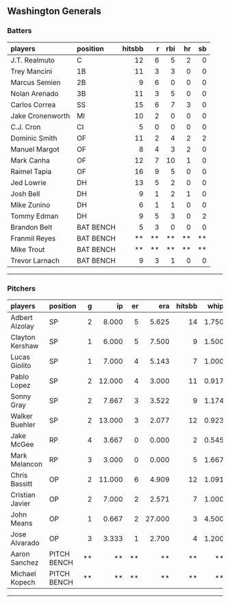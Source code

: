 ## Washington Generals

### Batters

 
|players          |position  | hitsbb|  r| rbi| hr| sb| 
|:----------------|:---------|------:|--:|---:|--:|--:| 
|J.T. Realmuto    |C         |     12|  6|   5|  2|  0| 
|Trey Mancini     |1B        |     11|  3|   3|  0|  0| 
|Marcus Semien    |2B        |      9|  6|   0|  0|  0| 
|Nolan Arenado    |3B        |     11|  3|   5|  0|  0| 
|Carlos Correa    |SS        |     15|  6|   7|  3|  0| 
|Jake Cronenworth |MI        |     10|  2|   0|  0|  0| 
|C.J. Cron        |CI        |      5|  0|   0|  0|  0| 
|Dominic Smith    |OF        |     11|  2|   4|  2|  2| 
|Manuel Margot    |OF        |      8|  4|   3|  2|  0| 
|Mark Canha       |OF        |     12|  7|  10|  1|  0| 
|Raimel Tapia     |OF        |     16|  9|   5|  0|  0| 
|Jed Lowrie       |DH        |     13|  5|   2|  0|  0| 
|Josh Bell        |DH        |      9|  1|   2|  1|  0| 
|Mike Zunino      |DH        |      6|  1|   1|  0|  0| 
|Tommy Edman      |DH        |      9|  5|   3|  0|  2| 
|Brandon Belt     |BAT BENCH |      5|  3|   0|  0|  0| 
|Franmil Reyes    |BAT BENCH |     **| **|  **| **| **| 
|Mike Trout       |BAT BENCH |     **| **|  **| **| **| 
|Trevor Larnach   |BAT BENCH |      9|  3|   1|  0|  0| 

* * *

### Pitchers

 
|players         |position    |  g|     ip| er|    era| hitsbb|  whip| so|  w| sv| 
|:---------------|:-----------|--:|------:|--:|------:|------:|-----:|--:|--:|--:| 
|Adbert Alzolay  |SP          |  2|  8.000|  5|  5.625|     14| 1.750| 11|  1|  0| 
|Clayton Kershaw |SP          |  1|  6.000|  5|  7.500|      9| 1.500|  9|  0|  0| 
|Lucas Giolito   |SP          |  1|  7.000|  4|  5.143|      7| 1.000|  9|  0|  0| 
|Pablo Lopez     |SP          |  2| 12.000|  4|  3.000|     11| 0.917| 17|  1|  0| 
|Sonny Gray      |SP          |  2|  7.667|  3|  3.522|      9| 1.174| 13|  0|  0| 
|Walker Buehler  |SP          |  2| 13.000|  3|  2.077|     12| 0.923| 10|  2|  0| 
|Jake McGee      |RP          |  4|  3.667|  0|  0.000|      2| 0.545|  2|  0|  0| 
|Mark Melancon   |RP          |  3|  3.000|  0|  0.000|      5| 1.667|  3|  0|  2| 
|Chris Bassitt   |OP          |  2| 11.000|  6|  4.909|     12| 1.091| 12|  1|  0| 
|Cristian Javier |OP          |  2|  7.000|  2|  2.571|      7| 1.000|  9|  0|  1| 
|John Means      |OP          |  1|  0.667|  2| 27.000|      3| 4.500|  1|  0|  0| 
|Jose Alvarado   |OP          |  3|  3.333|  1|  2.700|      4| 1.200|  1|  0|  0| 
|Aaron Sanchez   |PITCH BENCH | **|     **| **|     **|     **|    **| **| **| **| 
|Michael Kopech  |PITCH BENCH | **|     **| **|     **|     **|    **| **| **| **| 


* * *


